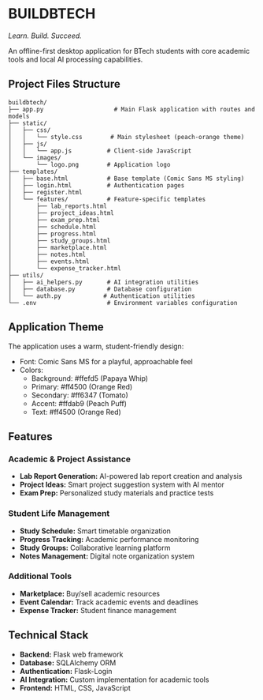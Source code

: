 # BUILDBTECH

*Learn. Build. Succeed.*

An offline-first desktop application for BTech students with core academic tools and local AI processing capabilities.

## Project Files Structure

```
buildbtech/
├── app.py                    # Main Flask application with routes and models
├── static/
│   ├── css/
│   │   └── style.css        # Main stylesheet (peach-orange theme)
│   ├── js/
│   │   └── app.js          # Client-side JavaScript
│   └── images/
│       └── logo.png        # Application logo
├── templates/
│   ├── base.html           # Base template (Comic Sans MS styling)
│   ├── login.html          # Authentication pages
│   ├── register.html
│   └── features/           # Feature-specific templates
│       ├── lab_reports.html
│       ├── project_ideas.html
│       ├── exam_prep.html
│       ├── schedule.html
│       ├── progress.html
│       ├── study_groups.html
│       ├── marketplace.html
│       ├── notes.html
│       ├── events.html
│       └── expense_tracker.html
├── utils/
│   ├── ai_helpers.py       # AI integration utilities
│   ├── database.py         # Database configuration
│   └── auth.py            # Authentication utilities
└── .env                    # Environment variables configuration
```

## Application Theme

The application uses a warm, student-friendly design:
- Font: Comic Sans MS for a playful, approachable feel
- Colors:
  - Background: #ffefd5 (Papaya Whip)
  - Primary: #ff4500 (Orange Red)
  - Secondary: #ff6347 (Tomato)
  - Accent: #ffdab9 (Peach Puff)
  - Text: #ff4500 (Orange Red)

## Features

### Academic & Project Assistance
- **Lab Report Generation:** AI-powered lab report creation and analysis
- **Project Ideas:** Smart project suggestion system with AI mentor
- **Exam Prep:** Personalized study materials and practice tests

### Student Life Management
- **Study Schedule:** Smart timetable organization
- **Progress Tracking:** Academic performance monitoring
- **Study Groups:** Collaborative learning platform
- **Notes Management:** Digital note organization system

### Additional Tools
- **Marketplace:** Buy/sell academic resources
- **Event Calendar:** Track academic events and deadlines
- **Expense Tracker:** Student finance management

## Technical Stack

- **Backend:** Flask web framework
- **Database:** SQLAlchemy ORM
- **Authentication:** Flask-Login
- **AI Integration:** Custom implementation for academic tools
- **Frontend:** HTML, CSS, JavaScript